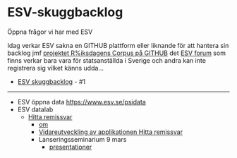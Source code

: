 # ESV-skuggbacklog
Öppna frågor vi har med ESV 

Idag verkar ESV sakna en GITHUB plattform eller liknande för att hantera sin backlog jmf [projektet R%iksdagens Corpus på GITHUB](https://github.com/welfare-state-analytics/riksdagen-corpus/issues?q=is%3Aissue+sort%3Aupdated-desc) det [ESV forum](https://forum.esv.se/) som finns verkar bara vara för statsanställda i Sverige och andra kan inte registrera sig vilket känns udda...

* [ESV skuggbacklog](https://github.com/salgo60/ESV-skuggbacklog/issues/1) - #1

----
* ESV öppna data https://www.esv.se/psidata
* ESV datalab
  * [Hitta remissvar](https://datalabb.esv.se/remissai/#/utredningar?from=0&hits=50&minYear=2002&maxYear=2024&sort=Senaste&SOU=true&Ds=true)
     * [om](https://datalabb.esv.se/remissai-omapplikationen.html)
     * [Vidareutveckling av applikationen Hitta remissvar](https://www.esv.se/contentassets/267c1c8a08ae4d49a2a4c91263ed6dc7/2024-22-vidareutveckling-av-applikationen-hitta-remissvar.pdf)
     * Lanseringsseminarium 9 mars
        * [presentationer](https://forum.esv.se/globalassets/utbildning/dokument/ai/lanserings-seminarium_remissai.pdf)
